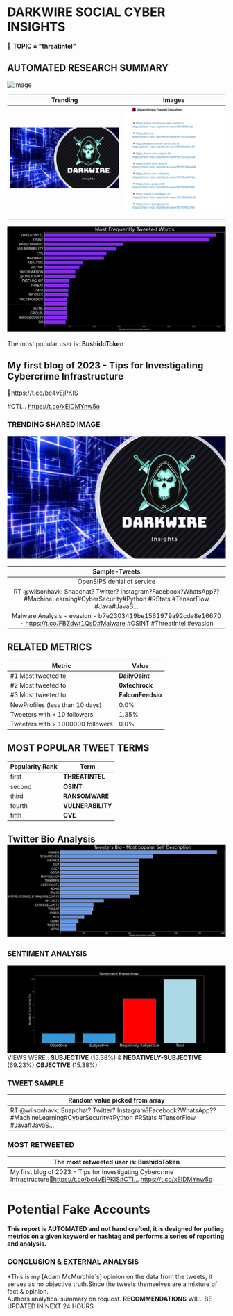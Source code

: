 # DARKWIRE SOCIAL CYBER INSIGHTS 
&#x1F34E; **TOPIC = "threatintel"**

## AUTOMATED RESEARCH SUMMARY
  ![image](darkLogo.png)   

|  Trending  |   Images | 
:-------------------------:|:-------------------------:
|  ![image](assets/threatintel/imageFile1.jpg)     <img width=200/> | ![image](assets/threatintel/imageFile2.jpg) <img width=200/> |   
 
 
![image](assets/threatintel/TWEETS.png)
<br></br>
The most popular user is: **BushidoToken**  
 

## My first blog of 2023 - Tips for Investigating Cybercrime Infrastructure

🔗https://t.co/bc4vEjPKIS

#CTI… https://t.co/xEIDMYnw5o 

  




### TRENDING SHARED IMAGE

![image](assets/threatintel/twitterPostedImage.png)



|                **Sample-Tweets**        |
| :-------------: |
| OpenSIPS denial of service | CVE-2023-27597 - https://t.co/RHqWIUjZ2v#CVE #Vulnerability #OSINT #ThreatIntel #Cyber |
| RT @wilsonhavk: Snapchat? Twitter? Instagram?Facebook?WhatsApp?? #MachineLearning#CyberSecurity#Python #RStats #TensorFlow #Java#JavaS… |
| Malware Analysis - evasion - b7e2303419be1561979a92cde8e16670 - https://t.co/FBZdwt1QsD#Malware #OSINT #ThreatIntel  #evasion |

## RELATED METRICS<br>
| Metric | Value |
| ------------- | ------------- |
| #1 Most tweeted to  | **DailyOsint** |
| #2 Most tweeted to  | **0xtechrock** |
| #3 Most tweeted to  | **FalconFeedsio** |
| NewProfiles (less than 10 days) | 0.0%  |
| Tweeters with < 10 followers  | 1.35%|
| Tweeters with > 1000000 followers  | 0.0%  |



## MOST POPULAR TWEET TERMS 


| Popularity Rank  | Term |
| ------------- | ------------- |
| first  | **THREATINTEL**  |
| second  | **OSINT**  |
| third  | **RANSOMWARE** |
| fourth  | **VULNERABILITY**  |
| fifth  | **CVE**  |


## Twitter Bio Analysis![image](assets/threatintel/BIO.png)
### SENTIMENT ANALYSIS
![image](assets/threatintel/sentiment.png)
VIEWS WERE : **SUBJECTIVE**  (15.38%) & **NEGATIVELY-SUBJECTIVE** (69.23%) **OBJECTIVE** (15.38%)

### TWEET SAMPLE 
| Random value picked from array |
| ------------- |
|RT @wilsonhavk: Snapchat? Twitter? Instagram?Facebook?WhatsApp?? #MachineLearning#CyberSecurity#Python #RStats #TensorFlow #Java#JavaS… |

### MOST RETWEETED 

| The most retweeted user is: **BushidoToken**  |
| ------------- |
| My first blog of 2023 - Tips for Investigating Cybercrime Infrastructure🔗https://t.co/bc4vEjPKIS#CTI… https://t.co/xEIDMYnw5o |

# Potential Fake Accounts
 

<b> This report is AUTOMATED and not hand crafted, it is designed for pulling metrics on a given keyword or hashtag and performs a series of reporting and analysis.</b>  
### CONCLUSION & EXTERNAL ANALYSIS

*This is my [Adam McMurchie`s] opinion on the data from the tweets, it serves as no objective truth.Since the tweets themselves are a mixture of fact & opinion.<br>
Authors analytical summary on request.
**RECOMMENDATIONS** WILL BE UPDATED IN NEXT  24 HOURS <br>